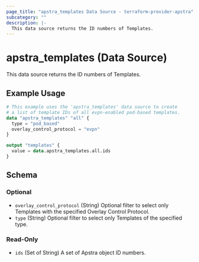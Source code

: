 ```yaml
---
page_title: "apstra_templates Data Source - terraform-provider-apstra"
subcategory: ""
description: |-
  This data source returns the ID numbers of Templates.
---
```


# apstra_templates (Data Source)

This data source returns the ID numbers of Templates.

## Example Usage

```terraform
# This example uses the 'apstra_templates' data source to create
# a list of template IDs of all evpn-enabled pod-based templates.
data "apstra_templates" "all" {
  type = "pod_based"
  overlay_control_protocol = "evpn"
}

output "templates" {
  value = data.apstra_templates.all.ids
}
```

<!-- schema generated by tfplugindocs -->
## Schema

### Optional

- `overlay_control_protocol` (String) Optional filter to select only Templates with the specified Overlay Control Protocol.
- `type` (String) Optional filter to select only Templates of the specified type.

### Read-Only

- `ids` (Set of String) A set of Apstra object ID numbers.

